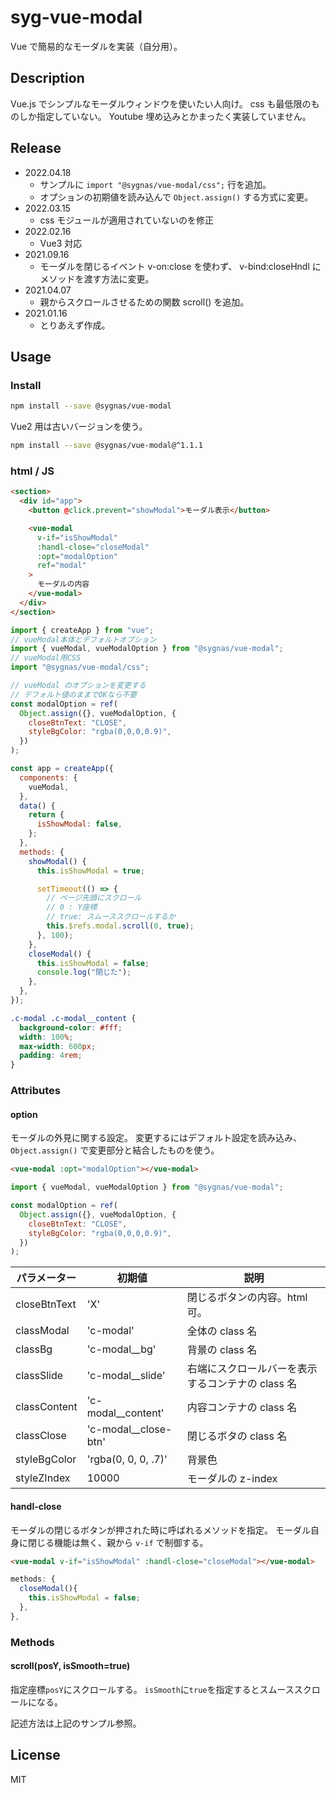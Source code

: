 # syg-vue-modal

Vue で簡易的なモーダルを実装（自分用）。

## Description

Vue.js でシンプルなモーダルウィンドウを使いたい人向け。
css も最低限のものしか指定していない。
Youtube 埋め込みとかまったく実装していません。

## Release

- 2022.04.18
  - サンプルに `import "@sygnas/vue-modal/css";` 行を追加。
  - オプションの初期値を読み込んで `Object.assign()` する方式に変更。
- 2022.03.15
  - css モジュールが適用されていないのを修正
- 2022.02.16
  - Vue3 対応
- 2021.09.16
  - モーダルを閉じるイベント v-on:close を使わず、 v-bind:closeHndl に メソッドを渡す方法に変更。
- 2021.04.07
  - 親からスクロールさせるための関数 scroll() を追加。
- 2021.01.16
  - とりあえず作成。

## Usage

### Install

```sh
npm install --save @sygnas/vue-modal
```

Vue2 用は古いバージョンを使う。

```sh
npm install --save @sygnas/vue-modal@^1.1.1
```

### html / JS

```html
<section>
  <div id="app">
    <button @click.prevent="showModal">モーダル表示</button>

    <vue-modal
      v-if="isShowModal"
      :handl-close="closeModal"
      :opt="modalOption"
      ref="modal"
    >
      モーダルの内容
    </vue-modal>
  </div>
</section>
```

```javascript
import { createApp } from "vue";
// vueModal本体とデフォルトオプション
import { vueModal, vueModalOption } from "@sygnas/vue-modal";
// vueModal用CSS
import "@sygnas/vue-modal/css";

// vueModal のオプションを変更する
// デフォルト値のままでOKなら不要
const modalOption = ref(
  Object.assign({}, vueModalOption, {
    closeBtnText: "CLOSE",
    styleBgColor: "rgba(0,0,0,0.9)",
  })
);

const app = createApp({
  components: {
    vueModal,
  },
  data() {
    return {
      isShowModal: false,
    };
  },
  methods: {
    showModal() {
      this.isShowModal = true;

      setTimeout(() => {
        // ページ先頭にスクロール
        // 0 : Y座標
        // true: スムーススクロールするか
        this.$refs.modal.scroll(0, true);
      }, 100);
    },
    closeModal() {
      this.isShowModal = false;
      console.log("閉じた");
    },
  },
});
```

```css
.c-modal .c-modal__content {
  background-color: #fff;
  width: 100%;
  max-width: 600px;
  padding: 4rem;
}
```

### Attributes

#### option

モーダルの外見に関する設定。
変更するにはデフォルト設定を読み込み、`Object.assign()` で変更部分と結合したものを使う。

```html
<vue-modal :opt="modalOption"></vue-modal>
```

```js
import { vueModal, vueModalOption } from "@sygnas/vue-modal";

const modalOption = ref(
  Object.assign({}, vueModalOption, {
    closeBtnText: "CLOSE",
    styleBgColor: "rgba(0,0,0,0.9)",
  })
);
```

| パラメーター | 初期値                 | 説明                                              |
| ------------ | ---------------------- | ------------------------------------------------- |
| closeBtnText | 'X'                    | 閉じるボタンの内容。html 可。                     |
| classModal   | 'c-modal'              | 全体の class 名                                   |
| classBg      | 'c-modal\_\_bg'        | 背景の class 名                                   |
| classSlide   | 'c-modal\_\_slide'     | 右端にスクロールバーを表示するコンテナの class 名 |
| classContent | 'c-modal\_\_content'   | 内容コンテナの class 名                           |
| classClose   | 'c-modal\_\_close-btn' | 閉じるボタの class 名                             |
| styleBgColor | 'rgba(0, 0, 0, .7)'    | 背景色                                            |
| styleZIndex  | 10000                  | モーダルの z-index                                |

#### handl-close

モーダルの閉じるボタンが押された時に呼ばれるメソッドを指定。
モーダル自身に閉じる機能は無く、親から `v-if` で制御する。

```html
<vue-modal v-if="isShowModal" :handl-close="closeModal"></vue-modal>
```

```javascript
methods: {
  closeModal(){
    this.isShowModal = false;
  },
},
```

### Methods

#### scroll(posY, isSmooth=true)

指定座標`posY`にスクロールする。
`isSmooth`に`true`を指定するとスムーススクロールになる。

記述方法は上記のサンプル参照。

## License

MIT
